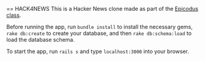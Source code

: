 == HACK4NEWS
This is a Hacker News clone made as part of the [Epicodus class](www.epicodus.com).

Before running the app, run `bundle install` to install the necessary gems, `rake db:create` to create your database, and then `rake db:schema:load` to load the database schema.

To start the app, run `rails s` and type `localhost:3000` into your browser.
